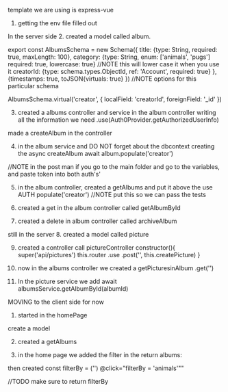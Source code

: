 <!-- SECTION 9/18 -->

template we are using is express-vue

1. getting the env file filled out

In the server side
2. created a model called album.

export const AlbumsSchema = new Schema({
    title: {type: String, required: true, maxLength: 100},
    category: {type: String, enum: ['animals', 'pugs'] required: true, lowercase: true}  //NOTE this will lower case it when you use it
    creatorId: {type: schema.types.ObjectId, ref: 'Account', required: true}
},{timestamps: true, toJSON{virtuals: true} }) //NOTE options for this particular schema

AlbumsSchema.virtual('creator', {
    localField: 'creatorId',
    foreignField: '_id'
})


3. created a albums controller and service
in the album controller 
writing all the information we need 
.use(Auth0Provider.getAuthorizedUserInfo)

made a createAlbum in the controller

4. in the album service and DO NOT forget about the dbcontext
creating the async createAlbum
await album.populate('creator')

//NOTE in the post man if you go to the main folder and go to the variables, and paste token into both auth's'

5. in the album controller, created a getAlbums and put it above the use AUTH
populate('creator') //NOTE put this so we can pass the tests

6. created a get in the album controller called getAlbumById

7. created a delete in album controller called archiveAlbum

still in the server 
8. created a model called picture


9. created a controller call pictureController
constructor(){
    super('api/pictures')
    this.router
    .use
    .post('', this.createPicture)
}

10. now in the albums controller we created a getPicturesinAlbum
.get('')

11. In the picture service we add await albumsService.getAlbumById(albumId)


MOVING to the client side for now

1. started in the homePage

create a model

2. created a getAlbums


3. in the home page we added the filter in the return albums:

then created
const filterBy = ('')
@click="filterBy = 'animals'""

//TODO make sure to return filterBy










